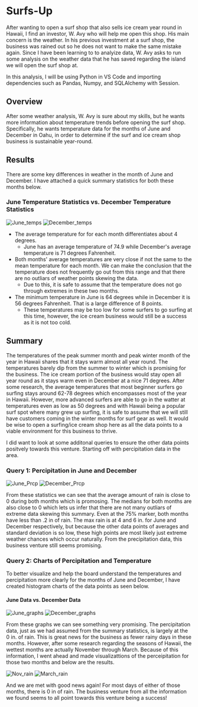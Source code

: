 # Surfs-Up
After wanting to open a surf shop that also sells ice cream year round in Hawaii, I find an investor, W. Avy who will help me open this shop. His main concern is the weather. In his previous investment at a surf shop, the business was rained out so he does not want to make the same mistake again. Since I have been learning to to analyize data, W. Avy asks to run some analysis on the weather data that he has saved regarding the island we will open the surf shop at. 

In this analysis, I will be using Python in VS Code and importing dependencies such as Pandas, Numpy, and SQLAlchemy with Session. 

## Overview 
After some weather analysis, W. Avy is sure about my skills, but he wants more information about temperature trends before opening the surf shop. Specifically, he wants temperature data for the months of June and December in Oahu, in order to determine if the surf and ice cream shop business is sustainable year-round.

## Results
There are some key differences in weather in the month of June and December. I have attached a quick summary statistics for both these months below. 

### June Temperature Statistics vs. December Temperature Statistics
![June_temps](https://user-images.githubusercontent.com/105755095/182946442-545d7127-76b9-404a-bdc5-f557b27f4552.png)
![December_temps](https://user-images.githubusercontent.com/105755095/182946460-521cf78f-4092-4313-a98a-0f417a73b49e.png)

- The average temperature for for each month differentiates about 4 degrees. 
    - June has an average temperature of 74.9 while December's average temperature is 71 degrees Fahrenheit. 
- Both months' average temperatures are very close if not the same to the mean temperature for each month. We can make the conclusion that the temperature does not frequently go out from this range and that there are no outliars of weather points skewing the data.
    - Due to this, it is safe to assume that the temperature does not go through extremes in these two months.
- The minimum temperature in June is 64 degrees while in December it is 56 degrees Fahrenheit. That is a large difference of 8 points. 
    - These temperatures may be too low for some surfers to go surfing at this time, however, the ice cream business would still be a success as it is not too cold. 

## Summary
The temperatures of the peak summer month and peak winter month of the year in Hawaii shares that it stays warm almost all year round. The temperatures barely dip from the summer to winter which is promising for the business. The ice cream portion of the business would stay open all year round as it stays warm even in December at a nice 71 degrees. After some research, the average temperatures that most beginner surfers go surfing stays around 62-78 degrees which encompasses most of the year in Hawaii. However, more advanced surfers are able to go in the watter at temperatures even as low as 50 degrees and with Hawaii being a popular surf spot where many grew up surfing, it is safe to assume that we will still have customers coming in the winter months for surf gear as well. It would be wise to open a surfing/ice cream shop here as all the data points to a viable environment for this business to thrive. 

I did want to look at some additonal queries to ensure the other data points positvely towards this venture. Starting off with percipitation data in the area.

### Query 1: Percipitation in June and December
![June_Prcp](https://user-images.githubusercontent.com/105755095/182952042-5ee1bfe2-bb3f-4881-af83-d273241020ea.png)
![December_Prcp](https://user-images.githubusercontent.com/105755095/182952053-4d3dd77e-c8bc-4825-b1d7-ade5ff8cdd91.png)

From these statistics we can see that the average amount of rain is close to 0 during both months which is promosing. The medians for both months are also close to 0 which lets us infer that there are not many outliars of extreme data skewing this summary. Even at the 75% marker, both months have less than .2 in of rain. The max rain is at 4 and 6 in. for June and December respectively, but because the other data points of averages and standard deviation is so low, these high points are most likely just extreme weather chances which occur naturally. From the precipitation data, this business venture still seems promising. 

### Query 2: Charts of Percipitation and Temperature
To better visualize and help the board understand the temperatures and percipitation more clearly for the months of June and December, I have created histogram charts of the data points as seen below. 

#### June Data vs. December Data
![June_graphs](https://user-images.githubusercontent.com/105755095/182955710-eb3c71fa-adc8-412e-86d0-699419e37f7f.png)
![December_graphs](https://user-images.githubusercontent.com/105755095/182955712-cb06b418-c793-4a52-9a8b-13b1ba47662d.png)

From these graphs we can see something very promising. The percipitation data, just as we had assumed from the summary statistics, is largely at the 0 in. of rain. This is great news for the business as fewer rainy days in these months. However, after some research regarding the seasons of Hawaii, the wettest months are actually November through March. Because of this information, I went ahead and made visualizattions of the perceipitation for those two months and below are the results. 

![Nov_rain](https://user-images.githubusercontent.com/105755095/182956744-7cdfb7e5-720c-4208-aaa4-f19a0957aeac.png)
![March_rain](https://user-images.githubusercontent.com/105755095/182956758-786018bf-5239-4e5e-bcd1-6db88cd26464.png)

And we are met with good news again! For most days of either of those months, there is 0 in of rain. The business venture from all the information we found seems to all point towards this venture being a success!
